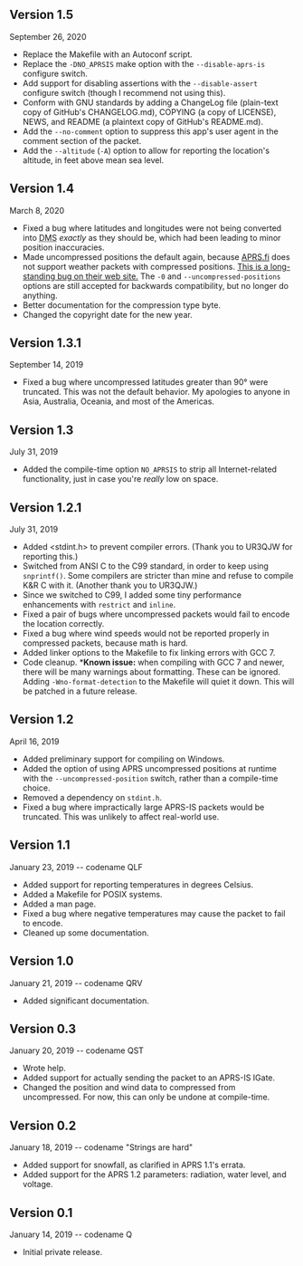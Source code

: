 ## Version 1.5
<time datetime="2020-09-26T13:19:22-05:00">September 26, 2020</time>
* Replace the Makefile with an Autoconf script.
* Replace the `-DNO_APRSIS` make option with the `--disable-aprs-is` configure switch.
* Add support for disabling assertions with the `--disable-assert` configure switch (though I recommend not using this).
* Conform with GNU standards by adding a ChangeLog file (plain-text copy of GitHub's CHANGELOG.md), COPYING (a copy of LICENSE), NEWS, and README (a plaintext copy of GitHub's README.md).
* Add the `--no-comment` option to suppress this app's user agent in the comment section of the packet.
* Add the `--altitude` (`-A`) option to allow for reporting the location's altitude, in feet above mean sea level.

## Version 1.4
<time datetime="2020-03-08T22:59:19-04:00">March 8, 2020</time>
* Fixed a bug where latitudes and longitudes were not being converted into <abbr title="Degrees, minutes, seconds">DMS</abbr> *exactly* as they should be, which had been leading to minor position inaccuracies.
* Made uncompressed positions the default again, because [APRS.fi](https://APRS.fi) does not support weather packets with compressed positions.  [This is a long-standing bug on their web site.](https://groups.google.com/forum/#!searchin/aprsfi/compressed%7Csort:date/aprsfi/uzjdm026NZQ/FqES7V2iAwAJ)  The `-0` and `--uncompressed-positions` options are still accepted for backwards compatibility, but no longer do anything.
* Better documentation for the compression type byte.
* Changed the copyright date for the new year.

## Version 1.3.1
<time datetime="2019-09-14T11:46:52-04:00">September 14, 2019</time>
* Fixed a bug where uncompressed latitudes greater than 90° were truncated.  This was not the default behavior. My apologies to anyone in Asia, Australia, Oceania, and most of the Americas.

## Version 1.3
<time datetime="2019-07-31T01:54:29-04:00">July 31, 2019</time>
* Added the compile-time option `NO_APRSIS` to strip all Internet-related functionality, just in case you're <em>really</em> low on space.

## Version 1.2.1
<time datetime="2019-07-31T01:13:29-04:00">July 31, 2019</time>
* Added &lt;stdint.h&gt; to prevent compiler errors.  (Thank you to UR3QJW for reporting this.)
* Switched from ANSI C to the C99 standard, in order to keep using `snprintf()`.  Some compilers are stricter than mine and refuse to compile K&R C with it.  (Another thank you to UR3QJW.)
* Since we switched to C99, I added some tiny performance enhancements with `restrict` and `inline`.
* Fixed a pair of bugs where uncompressed packets would fail to encode the location correctly.
* Fixed a bug where wind speeds would not be reported properly in compressed packets, because math is hard.
* Added linker options to the Makefile to fix linking errors with GCC 7.
* Code cleanup.
*<strong>Known issue:</strong> when compiling with GCC 7 and newer, there will be many warnings about formatting.  These can be ignored.  Adding `-Wno-format-detection` to the Makefile will quiet it down.  This will be patched in a future release.

## Version 1.2
<time datetime="2019-04-16T03:10:07-04:00">April 16, 2019</time>
* Added preliminary support for compiling on Windows.
* Added the option of using APRS uncompressed positions at runtime with the  `--uncompressed-position` switch, rather than a compile-time choice.
* Removed a dependency on <code>stdint.h</code>.
* Fixed a bug where impractically large APRS-IS packets would be truncated.  This was unlikely to affect real-world use.

## Version 1.1
<time datetime="2019-01-23T11:18:00-05:00">January 23, 2019</time> -- codename QLF
* Added support for reporting temperatures in degrees Celsius.
* Added a Makefile for POSIX systems.
* Added a man page.
* Fixed a bug where negative temperatures may cause the packet to fail to encode.
* Cleaned up some documentation.

## Version 1.0
<time datetime="2019-01-21T00:55:00-05:00">January 21, 2019</time> -- codename QRV
* Added significant documentation.

## Version 0.3
<time datetime="2019-01-20T23:04:02-05:00">January 20, 2019</time> -- codename QST
* Wrote help.
* Added support for actually sending the packet to an APRS-IS IGate.
* Changed the position and wind data to compressed from uncompressed.  For now, this can only be undone at compile-time.

## Version 0.2
<time datetime="2019-01-18">January 18, 2019</time> -- codename "Strings are hard"
* Added support for snowfall, as clarified in APRS 1.1's errata.
* Added support for the APRS 1.2 parameters: radiation, water level, and voltage.

## Version 0.1
<time datetime="2019-01-14T22:15:00-05:00">January 14, 2019</time> -- codename Q
* Initial private release.
